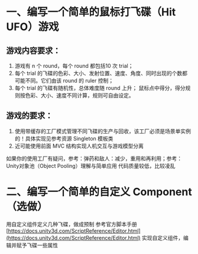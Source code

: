 # 一、编写一个简单的鼠标打飞碟（Hit UFO）游戏

## 游戏内容要求：
1. 游戏有 n 个 round，每个 round 都包括10 次 trial；
2. 每个 trial 的飞碟的色彩、大小、发射位置、速度、角度、同时出现的个数都可能不同。它们由该 round 的 ruler 控制；
3. 每个 trial 的飞碟有随机性，总体难度随 round 上升；
鼠标点中得分，得分规则按色彩、大小、速度不同计算，规则可自由设定。
## 游戏的要求：
1. 使用带缓存的工厂模式管理不同飞碟的生产与回收，该工厂必须是场景单实例的！具体实现见参考资源 Singleton 模板类
2. 近可能使用前面 MVC 结构实现人机交互与游戏模型分离

如果你的使用工厂有疑问，参考：弹药和敌人：减少，重用和再利用；参考：Unity对象池（Object Pooling）理解与简单应用 代码质量较低，比较凌乱

# 二、编写一个简单的自定义 Component （选做）

用自定义组件定义几种飞碟，做成预制
参考官方脚本手册 [https://docs.unity3d.com/ScriptReference/Editor.html](https://docs.unity3d.com/ScriptReference/Editor.html)
实现自定义组件，编辑并赋予飞碟一些属性